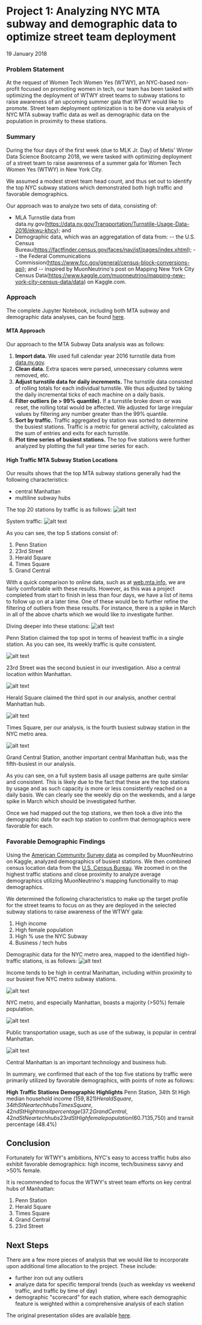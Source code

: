 # Project 1: Analyzing NYC MTA subway and demographic data to optimize street team deployment
19 January 2018

### Problem Statement

At the request of Women Tech Women Yes (WTWY), an NYC-based non-profit focused on promoting women in tech,
our team has been tasked with optimizing the deployment of WTWY street teams to subway stations to raise
awareness of an upcoming summer gala that WTWY would like to promote. Street team deployment optimization
is to be done via analysis of NYC MTA subway traffic data as well as demographic data on the population in
proximity to these stations.  

### Summary
During the four days of the first week (due to MLK Jr. Day) of Metis' Winter Data Science Bootcamp 2018, we were tasked with optimizing deployment of a street team to raise awareness of a summer gala for Women Tech Women Yes (WTWY) in New York City.

We assumed a modest street team head count, and thus set out to identify the top NYC subway stations which demonstrated both high traffic and favorable demographics.

Our approach was to analyze two sets of data, consisting of:
- MLA Turnstile data from data.ny.gov(https://data.ny.gov/Transportation/Turnstile-Usage-Data-2016/ekwu-khcy); and
- Demographic data, which was an aggregatation of data from:
--  the U.S. Census Bureau(https://factfinder.census.gov/faces/nav/jsf/pages/index.xhtml);
--  the Federal Communications Commission(https://www.fcc.gov/general/census-block-conversions-api); and
--  inspired by MuonNeutrino's post on Mapping New York City Census Data(https://www.kaggle.com/muonneutrino/mapping-new-york-city-census-data/data) on Kaggle.com.

### Approach
The complete Jupyter Notebook, including both MTA subway and demographic data analyses, can be found [here](https://github.com/cipher813/McMahon_Metis/blob/master/Project_1/P1_MTA.ipynb).  

#### MTA Approach
Our approach to the MTA Subway Data analysis was as follows:
1. **Import data.** We used full calendar year 2016 turnstile data from [data.ny.gov](https://data.ny.gov/Transportation/Turnstile-Usage-Data-2016/ekwu-khcy).  
2. **Clean data.** Extra spaces were parsed, unnecessary columns were removed, etc.  
3. **Adjust turnstile data for daily increments.** The turnstile data consisted of rolling totals for each individual turnstile.  We thus adjusted by taking the daily incremental ticks of each machine on a daily basis.  
4. **Filter outliers (ie > 99% quantile).** If a turnstile broke down or was reset, the rolling total would be affected.  We adjusted for large irregular values by filtering any number greater than the 99% quantile.  
5. **Sort by traffic.** Traffic aggregated by station was sorted to determine the busiest stations.  Traffic is a metric for general activity, calculated as the sum of entries and exits for each turnstile.  
6. **Plot time series of busiest stations.** The top five stations were further analyzed by plotting the full year time series for each.  

#### High Traffic MTA Subway Station Locations
Our results shows that the top MTA subway stations generally had the following characteristics:
- central Manhattan
- multiline subway hubs

The top 20 stations by traffic is as follows:
![alt text](https://github.com/cipher813/McMahon_Metis/blob/master/Project_1/charts/Top20.png "Top 20 Stations")

System traffic:
![alt text](https://github.com/cipher813/McMahon_Metis/blob/master/Project_1/charts/SystemTraffic.png "System Traffic")

As you can see, the top 5 stations consist of:
1. Penn Station
2. 23rd Street
3. Herald Square
4. Times Square
5. Grand Central

With a quick comparison to online data, such as at [web.mta.info](http://web.mta.info/nyct/facts/ffsubway.htm), we are fairly comfortable with these results. However, as this was a project completed from start to finish in less than four days, we have a list of items to follow up on at a later time.  One of these would be to further refine the filtering of outliers from these results.  For instance, there is a spike in March in all of the above charts which we would like to investigate further.  

Diving deeper into these stations:
![alt text](https://github.com/cipher813/McMahon_Metis/blob/master/Project_1/charts/Penn.png "Penn Station 34th Street Daily Traffic, 2016")

Penn Station claimed the top spot in terms of heaviest traffic in a single station.  As you can see, its weekly traffic is quite consistent.  

![alt text](https://github.com/cipher813/McMahon_Metis/blob/master/Project_1/charts/23RD.png "23rd Street Daily Traffic, 2016")

23rd Street was the second busiest in our investigation.  Also a central location within Manhattan.  

![alt text](https://github.com/cipher813/McMahon_Metis/blob/master/Project_1/charts/34TH.png "Herald Square 34th Street Daily Traffic, 2016")

Herald Square claimed the third spot in our analysis, another central Manhattan hub.  

![alt text](https://github.com/cipher813/McMahon_Metis/blob/master/Project_1/charts/TSQ.png "Times Square 42nd  Street Daily Traffic, 2016")

Times Square, per our analysis, is the fourth busiest subway station in the NYC metro area.  

![alt text](https://github.com/cipher813/McMahon_Metis/blob/master/Project_1/charts/GRD.png "Grand Central 42nd Street Daily Traffic, 2016")

Grand Central Station, another important central Manhattan hub, was the fifth-busiest in our analysis.  

As you can see, on a full system basis all usage patterns are quite similar and consistent. This is likely due to the fact that these are the top stations by usage and as such capacity is more or less consistently reached on a daily basis.  We can clearly see the weekly dip on the weekends, and a large spike in March which should be investigated further.  

Once we had mapped out the top stations, we then took a dive into the demographic data for each top station to confirm that demographics were favorable for each.  

### Favorable Demographic Findings
Using the [American Community Survey data](https://www.kaggle.com/muonneutrino/mapping-new-york-city-census-data/data) as compiled by MuonNeutrino on Kaggle, analyzed demographics of busiest stations.  We then combined census location data from the [U.S. Census Bureau](https://factfinder.census.gov/faces/nav/jsf/pages/index.xhtml).
We zoomed in on the highest traffic stations and close proximity to analyze average demographics
utilizing MuonNeutrino's mapping functionality to map demographics.

We determined the following characteristics to make up the target profile for the street teams to focus on as they are deployed in the selected subway stations to raise awareness of the WTWY gala:
1. High income
2. High female population
3. High % use the NYC Subway
4. Business / tech hubs

Demographic data for the NYC metro area, mapped to the identified high-traffic stations, is as follows:
![alt text](https://github.com/cipher813/McMahon_Metis/blob/master/Project_1/charts/IncomeMap.png "Household Income")

Income tends to be high in central Manhattan, including within proximity to our busiest five NYC metro subway stations.  

![alt text](https://github.com/cipher813/McMahon_Metis/blob/master/Project_1/charts/GenderMap.png "Gender")

NYC metro, and especially Manhattan, boasts a majority (>50%) female population.  

![alt text](https://github.com/cipher813/McMahon_Metis/blob/master/Project_1/charts/TransportMap.png "Public Transportation Usage")

Public transportation usage, such as use of the subway, is popular in central Manhattan.  

![alt text](https://github.com/cipher813/McMahon_Metis/blob/master/Project_1/charts/TechHubMap.png "NYC Tech Hubs")

Central Manhattan is an important technology and business hub.  

In summary, we confirmed that each of the top five stations by traffic were primarily utilized by favorable demographics, with points of note as follows:

**High Traffic Stations**   **Demographic Highlights**
Penn Station, 34th St       High median household income ($159,821)
Herald Square, 34th St      Near tech hubs
Times Square, 42nd St       High transit percentage (37.2%)
Grand Central, 42nd St      Near tech hubs
23rd St                     High female population (60.7%), income ($135,750) and transit percentage (48.4%)

## Conclusion
Fortunately for WTWY's ambitions, NYC's easy to access traffic hubs also exhibit favorable demographics: high income, tech/business savvy and >50% female.  

It is recommended to focus the WTWY's street team efforts on key central hubs of Manhattan:
1. Penn Station
2. Herald Square
3. Times Square
4. Grand Central
5. 23rd Street

## Next Steps
There are a few more pieces of analysis that we would like to incorporate upon additional time allocation to the project.  These include:
- further iron out any outliers
- analyze data for specific temporal trends (such as weekday vs weekend traffic, and traffic by time of day)
- demographic "scorecard" for each station, where each demographic feature is weighted within a comprehensive analysis of each station  

The original presentation slides are available [here](https://github.com/cipher813/McMahon_Metis/blob/master/Project_1/WTWY%20Street%20Team%20Deployment%20Analysis.pdf).
